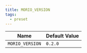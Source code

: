 ```yaml
---
title: MORIO_VERSION
tags:
  - preset
---
```


<!-- MORIO_AUTO_GENERATED_CONTENT_STARTS - Manual changes made below will be overwritten -->

| Name            | Default Value |
| --------------- | ------------- |
| `MORIO_VERSION` | `0.2.0`       |

<!-- MORIO_AUTO_GENERATED_CONTENT_ENDS - Manual changes made above will be overwritten -->
